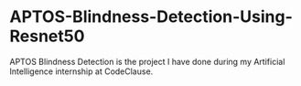 # APTOS-Blindness-Detection-Using-Resnet50
APTOS Blindness Detection is the project I have done during my Artificial Intelligence internship at CodeClause.
